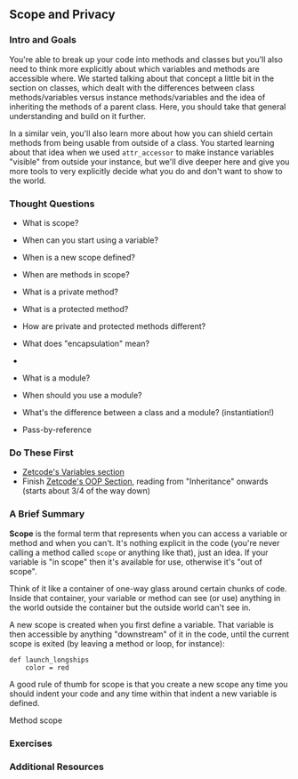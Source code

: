## Scope and Privacy
### Intro and Goals

You're able to break up your code into methods and classes but you'll also need to think more explicitly about which variables and methods are accessible where.  We started talking about that concept a little bit in the section on classes, which dealt with the differences between class methods/variables versus instance methods/variables and the idea of inheriting the methods of a parent class.  Here, you should take that general understanding and build on it further.

In a similar vein, you'll also learn more about how you can shield certain methods from being usable from outside of a class.  You started learning about that idea when we used `attr_accessor` to make instance variables "visible" from outside your instance, but we'll dive deeper here and give you more tools to very explicitly decide what you do and don't want to show to the world.


### Thought Questions
* What is scope?
* When can you start using a variable?
* When is a new scope defined?
* When are methods in scope?
* What is a private method?
* What is a protected method?
* How are private and protected methods different?
* What does "encapsulation" mean?

* 
* What is a module?
* When should you use a module?
* What's the difference between a class and a module? (instantiation!)
* Pass-by-reference


### Do These First
* [Zetcode's Variables section](http://zetcode.com/lang/rubytutorial/variables/)
* Finish [Zetcode's OOP Section](http://zetcode.com/lang/rubytutorial/oop/), reading from "Inheritance" onwards (starts about 3/4 of the way down)


### A Brief Summary

**Scope** is the formal term that represents when you can access a variable or method and when you can't.  It's nothing explicit in the code (you're never calling a method called `scope` or anything like that), just an idea.  If your variable is "in scope" then it's available for use, otherwise it's "out of scope".  

Think of it like a container of one-way glass around certain chunks of code.  Inside that container, your variable or method can see (or use) anything in the world outside the container but the outside world can't see in.

A new scope is created when you first define a variable.  That variable is then accessible by anything "downstream" of it in the code, until the current scope is exited (by leaving a method or loop, for instance):

    def launch_longships
        color = red

A good rule of thumb for scope is that you create a new scope any time you should indent your code and any time within that indent a new variable is defined.

Method scope


### Exercises
### Additional Resources
